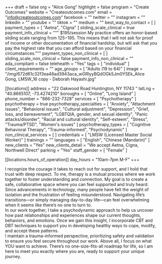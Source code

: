 +++
draft = false
org = "Alice Gong"
highlight = false
program = "Create Outcomes"
website = "Createoutcomes.com"
email = "info@createoutcomes.com"
facebook = ""
twitter = ""
instagram = ""
linkedin = ""
youtube = ""
tiktok = ""
medium = ""
best_way_to_contact = [ ]
payment_types = [ "Aetna", "Cigna" ]
sliding_scale_clinical = true
payment_info_clinical = """
$195/session
My practice offers an honor-based sliding scale ranging from $125-$195. This means that I will not ask for proof of income or other documentation of financial hardship, but will ask that you pay the highest rate that you can afford based on your financial circumstances."""
payment_types_non_clinical = [ ]
sliding_scale_non_clinical = false
payment_info_non_clinical = ""
ada_compliant = false
telehealth = "Yes"
tags = [ "individual" ]
client_requirements = ""
age_groups = [ "Adults (19 to 64)" ]
image = "/img/672d61c32f3ea48ad3943aca_wGRlyyBQdOGk5Jm0YSEk_Alice Gong, LMSW_16 copy - Deborah Hayashi.jpg"

[[locations]]
address = "22 Oakwood Road Huntington, NY 11743   "
latLng = "40.8665107, -73.4274210"
boroughs = [ "Online", "Long Island" ]
phone_number = "866-232-7328"
services = [ "Psychotherapy" ]
psychotherapy = true
psychotherapy_specialties = [
  "Anxiety",
  "Attachment issues",
  "Behavioral issues",
  "Cultural adjustment",
  "Depression",
  "Grief, loss, and bereavement",
  "LGBTQIA, gender, and sexual identity",
  "Panic attacks/disorder",
  "Racial and cultural identity",
  "Self-esteem",
  "Stress",
  "Trauma/PTSD",
  "Women's issues"
]
psychotherapy_types = [
  "Cognitive Behavioral Therapy",
  "Trauma-informed",
  "Psychodynamic"
]
non_clinical_services = [ ]
credentials = [ "LMSW (Licensed Master Social Worker)" ]
trainings = ""
languages = [ "English", "Chinese (Mandarin)" ]
new_clients = "Yes"
new_clients_detail = "We accept Aetna, Cigna, Northwell Direct"
parking = "Yes"
staff_gender = [ "Female" ]

  [[locations.hours_of_operation]]
  day_hours = "10am-7pm M-F"
+++


I recognize the courage it takes to reach out for support, and I hold that trust with deep respect. To me, therapy is a mutual process where we work together to foster understanding and connection. My goal is to create a safe, collaborative space where you can feel supported and truly heard. Since advancements in technology, many people have felt the weight of isolation and the frustration of feeling misunderstood. Navigating life’s transitions—or simply managing day-to-day life—can feel overwhelming when it seems like there’s no one to turn to. <br>
In our work together, I take a psychodynamic approach to help us uncover how past relationships and experiences shape our current thoughts, behaviors, and emotions. Once we gain this insight, I incorporate CBT and DBT techniques to support you in developing healthy ways to cope, modify, and accept these patterns. <br>
I maintain a trauma-informed perspective, prioritizing safety and validation to ensure you feel secure throughout our work. Above all, I focus on what YOU want to achieve. There’s no one-size-fits-all roadmap for life, so I am here to meet you exactly where you are, ready to support your unique journey. <br>

